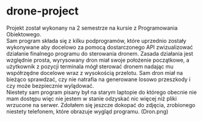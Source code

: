 # drone-project

Projekt został wykonany na 2 semestrze na kursie z Programowania Obiektowego. <br/>
Sam program składa się z kilku podprogramów, które uprzednio zostały wykonywane aby docelowo za pomocą dostarczonego API zwizualizować działanie finalnego programu do sterowania dronem. Zasada działania jest względnie prosta, wyrysowany dron miał swoje położenie początkowe, a użytkownik z pozycji terminala mógł sterować dronem nadając mu współrzędne docelowe wraz z wysokością przelotu. Sam dron miał na bieżąco sprawdzać, czy nie natrafia na generowane losowo przeszkody i czy może bezpiecznie wylądować. <br/>Niestety sam program pisany był na starym laptopie do którego obecnie nie mam dostępu więc nie jestem w stanie odzyskać nic więcej niż pliki wrzucone na serwer. Zdołałem się jeszcze dokopać do zdjęcia, zrobionego niestety telefonem, które obrazuje wygląd programu. (Dron.png)
